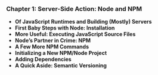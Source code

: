### Chapter 1: Server-Side Action: Node and NPM   
- **Of JavaScript Runtimes and Building (Mostly) Servers**  
- **First Baby Steps with Node: Installation**  
- **More Useful: Executing JavaScript Source Files**  
- **Node’s Partner in Crime: NPM**  
- **A Few More NPM Commands**  
- **Initializing a New NPM/Node Project**  
- **Adding Dependencies**  
- **A Quick Aside: Semantic Versioning**